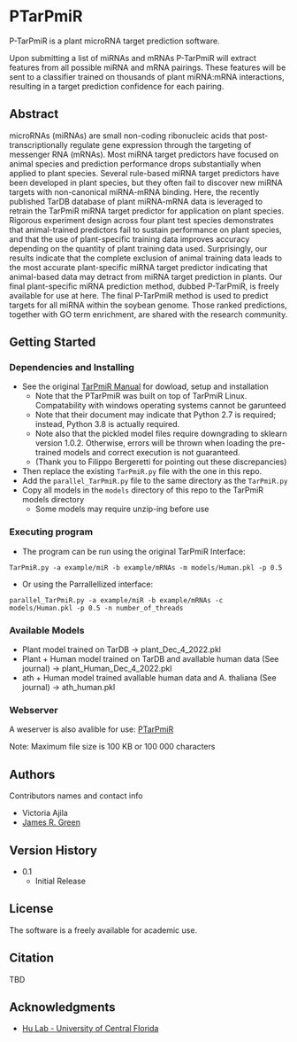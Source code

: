 # PTarPmiR

P-TarPmiR is a plant microRNA target prediction software.

Upon submitting a list of miRNAs and mRNAs P-TarPmiR will extract features from all possible miRNA and mRNA pairings. These features will be sent to a classifier trained on thousands of plant miRNA:mRNA interactions, resulting in a target prediction confidence for each pairing.

## Abstract
microRNAs (miRNAs) are small non-coding ribonucleic acids that post-transcriptionally regulate gene expression through the targeting of messenger RNA (mRNAs). Most miRNA target predictors have focused on animal species and prediction performance drops substantially when applied to plant species. Several rule-based miRNA target predictors have been developed in plant species, but they often fail to discover new miRNA targets with non-canonical miRNA-mRNA binding. Here, the recently published TarDB database of plant miRNA-mRNA data is leveraged to retrain the TarPmiR miRNA target predictor for application on plant species. Rigorous experiment design across four plant test species demonstrates that animal-trained predictors fail to sustain performance on plant species, and that the use of plant-specific training data improves accuracy depending on the quantity of plant training data used. Surprisingly, our results indicate that the complete exclusion of animal training data leads to the most accurate plant-specific miRNA target predictor indicating that animal-based data may detract from miRNA target prediction in plants. Our final plant-specific miRNA prediction method, dubbed P-TarPmiR, is freely available for use at here. The final P-TarPmiR method is used to predict targets for all miRNA within the soybean genome. Those ranked predictions, together with GO term enrichment, are shared with the research community.

## Getting Started

### Dependencies and Installing

* See the original [TarPmiR Manual](http://hulab.ucf.edu/research/projects/miRNA/TarPmiR) for dowload, setup and installation
  * Note that the PTarPmiR was built on top of TarPmiR Linux. Compatability with windows operating systems cannot be garunteed
  * Note that their document may indicate that Python 2.7 is required; instead, Python 3.8 is actually required.
  * Note also that the pickled model files require downgrading to sklearn version 1.0.2. Otherwise, errors will be thrown when loading the pre-trained models and correct execution is not guaranteed.
  * (Thank you to Filippo Bergeretti for pointing out these discrepancies)
* Then replace the existing `TarPmiR.py` file with the one in this repo.
* Add the `parallel_TarPmiR.py` file to the same directory as the `TarPmiR.py` 
* Copy all models in the `models` directory of this repo to the TarPmiR models directory
    * Some models may require unzip-ing before use  

### Executing program

* The program can be run using the original TarPmiR Interface:
```
TarPmiR.py -a example/miR -b example/mRNAs -m models/Human.pkl -p 0.5
```
* Or using the Parrallellized interface:

```
parallel_TarPmiR.py -a example/miR -b example/mRNAs -c models/Human.pkl -p 0.5 -n number_of_threads
```

### Available Models
* Plant model trained on TarDB -> plant_Dec_4_2022.pkl
* Plant + Human model trained on TarDB and avallable human data (See journal) -> plant_Human_Dec_4_2022.pkl
* ath + Human model trained avallable human data and A. thaliana (See journal) -> ath_human.pkl

### Webserver 
A weserver is also avalible for use: [PTarPmiR](https://ptarpmir.cu-bic.ca/)

Note: Maximum file size is 100 KB or 100 000 characters

## Authors

Contributors names and contact info

* Victoria Ajila
* [James R. Green](http://www.sce.carleton.ca/faculty/green/green.php)

## Version History
* 0.1
    * Initial Release

## License
The software is a freely available for academic use.

## Citation
TBD

## Acknowledgments
* [Hu Lab - University of Central Florida](https://hulab.ucf.edu/)
